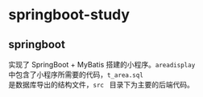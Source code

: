 
# springboot-study

## springboot

实现了 SpringBoot + MyBatis 搭建的小程序。<code>areadisplay </code>中包含了小程序所需要的代码，<code>t_area.sql </code>是数据库导出的结构文件，<code>src </code> 目录下为主要的后端代码。
